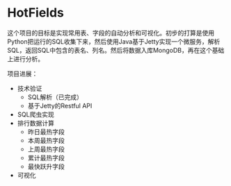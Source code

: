 # HotFields

这个项目的目标是实现常用表、字段的自动分析和可视化。初步的打算是使用Python把运行的SQL收集下来，然后使用Java基于Jetty实现一个微服务，解析SQL，返回SQL中包含的表名、列名。然后将数据入库MongoDB，再在这个基础上进行分析。

项目进展：

* 技术验证
	* SQL解析（已完成）
	* 基于Jetty的Restful API
* SQL爬虫实现
* 排行数据计算
	* 昨日最热字段
	* 本周最热字段
	* 上周最热字段
	* 累计最热字段
	* 最快跃升字段
* 可视化
